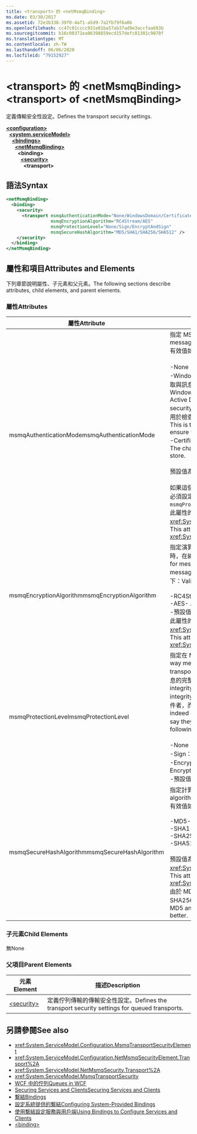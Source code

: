 ```yaml
---
title: <transport> 的 <netMsmqBinding>
ms.date: 03/30/2017
ms.assetid: 72e1b338-39f0-4af1-a5d9-7a2fb79f6a0b
ms.openlocfilehash: cc47c01cccc931e81ba57ab37ad9e3accfaa693b
ms.sourcegitcommit: b16c00371ea06398859ecd157defc81301c9070f
ms.translationtype: MT
ms.contentlocale: zh-TW
ms.lasthandoff: 06/06/2020
ms.locfileid: "79152927"
---
```

# <a name="transport-of-netmsmqbinding"></a><span data-ttu-id="b4658-102">\<transport> 的 \<netMsmqBinding></span><span class="sxs-lookup"><span data-stu-id="b4658-102">\<transport> of \<netMsmqBinding></span></span>
<span data-ttu-id="b4658-103">定義傳輸安全性設定。</span><span class="sxs-lookup"><span data-stu-id="b4658-103">Defines the transport security settings.</span></span>  
  
[**\<configuration>**](../configuration-element.md)\
&nbsp;&nbsp;[**\<system.serviceModel>**](system-servicemodel.md)\
&nbsp;&nbsp;&nbsp;&nbsp;[**\<bindings>**](bindings.md)\
&nbsp;&nbsp;&nbsp;&nbsp;&nbsp;&nbsp;[**\<netMsmqBinding>**](netmsmqbinding.md)\
&nbsp;&nbsp;&nbsp;&nbsp;&nbsp;&nbsp;&nbsp;&nbsp;**\<binding>**\
&nbsp;&nbsp;&nbsp;&nbsp;&nbsp;&nbsp;&nbsp;&nbsp;&nbsp;&nbsp;[**\<security>**](security-of-netmsmqbinding.md)\
&nbsp;&nbsp;&nbsp;&nbsp;&nbsp;&nbsp;&nbsp;&nbsp;&nbsp;&nbsp;&nbsp;&nbsp;**\<transport>**  
  
## <a name="syntax"></a><span data-ttu-id="b4658-104">語法</span><span class="sxs-lookup"><span data-stu-id="b4658-104">Syntax</span></span>  
  
```xml  
<netMsmqBinding>
  <binding>
    <security>
      <transport msmqAuthenticationMode="None/WindowsDomain/Certificate"
                 msmqEncryptionAlgorithm="RC4Stream/AES"
                 msmqProtectionLevel="None/Sign/EncryptAndSign"
                 msmqSecureHashAlgorithm="MD5/SHA1/SHA256/SHA512" />
    </security>
  </binding>
</netMsmqBinding>
```  
  
## <a name="attributes-and-elements"></a><span data-ttu-id="b4658-105">屬性和項目</span><span class="sxs-lookup"><span data-stu-id="b4658-105">Attributes and Elements</span></span>  
 <span data-ttu-id="b4658-106">下列章節說明屬性、子元素和父元素。</span><span class="sxs-lookup"><span data-stu-id="b4658-106">The following sections describe attributes, child elements, and parent elements.</span></span>  
  
### <a name="attributes"></a><span data-ttu-id="b4658-107">屬性</span><span class="sxs-lookup"><span data-stu-id="b4658-107">Attributes</span></span>  
  
|<span data-ttu-id="b4658-108">屬性</span><span class="sxs-lookup"><span data-stu-id="b4658-108">Attribute</span></span>|<span data-ttu-id="b4658-109">描述</span><span class="sxs-lookup"><span data-stu-id="b4658-109">Description</span></span>|  
|---------------|-----------------|  
|<span data-ttu-id="b4658-110">msmqAuthenticationMode</span><span class="sxs-lookup"><span data-stu-id="b4658-110">msmqAuthenticationMode</span></span>|<span data-ttu-id="b4658-111">指定 MSMQ 傳輸必須如何驗證訊息。</span><span class="sxs-lookup"><span data-stu-id="b4658-111">Specifies how the message must be authenticated by the MSMQ transport.</span></span> <span data-ttu-id="b4658-112">有效值如下：</span><span class="sxs-lookup"><span data-stu-id="b4658-112">Valid values include the following:</span></span><br /><br /> <span data-ttu-id="b4658-113">-None：不進行驗證。</span><span class="sxs-lookup"><span data-stu-id="b4658-113">-   None: No authentication.</span></span><br /><span data-ttu-id="b4658-114">-WindowsDomain：驗證機制會使用 Active Directory 來抓取與訊息相關聯之安全識別碼的 x.509 憑證。</span><span class="sxs-lookup"><span data-stu-id="b4658-114">-   WindowsDomain: The authentication mechanism uses Active Directory to retrieve the X.509 certificate for the security identifier associated with the message.</span></span> <span data-ttu-id="b4658-115">接著這會用於檢查佇列的 ACL，以確保使用者具有寫入佇列的權限。</span><span class="sxs-lookup"><span data-stu-id="b4658-115">This is then used to check the ACL of the queue to ensure the user has write permission for the queue.</span></span><br /><span data-ttu-id="b4658-116">-Certificate：通道會從憑證存放區抓取憑證。</span><span class="sxs-lookup"><span data-stu-id="b4658-116">-   Certificate: The channel retrieves the certificate from the certificate store.</span></span><br /><br /> <span data-ttu-id="b4658-117">預設值為 `WindowsDomain`。</span><span class="sxs-lookup"><span data-stu-id="b4658-117">The default is `WindowsDomain`.</span></span><br /><br /> <span data-ttu-id="b4658-118">如果這個屬性設定為 `None`，則 `msmqProtectionLevel` 屬性也必須設定為 `None`。</span><span class="sxs-lookup"><span data-stu-id="b4658-118">If this attribute is set to `None`, the `msmqProtectionLevel` attribute must also be set to `None`.</span></span> <span data-ttu-id="b4658-119">此屬性的型別為 <xref:System.ServiceModel.MsmqAuthenticationMode>。</span><span class="sxs-lookup"><span data-stu-id="b4658-119">This attribute is of type <xref:System.ServiceModel.MsmqAuthenticationMode></span></span>|  
|<span data-ttu-id="b4658-120">msmqEncryptionAlgorithm</span><span class="sxs-lookup"><span data-stu-id="b4658-120">msmqEncryptionAlgorithm</span></span>|<span data-ttu-id="b4658-121">指定演算法，該演算法用於在訊息佇列管理員之間傳輸訊息時，在線上加密訊息。</span><span class="sxs-lookup"><span data-stu-id="b4658-121">Specifies the algorithm to be used for message encryption on the wire when transferring messages between message queue managers.</span></span> <span data-ttu-id="b4658-122">有效值如下：</span><span class="sxs-lookup"><span data-stu-id="b4658-122">Valid values include the following:</span></span><br /><br /> <span data-ttu-id="b4658-123">-RC4Stream</span><span class="sxs-lookup"><span data-stu-id="b4658-123">-   RC4Stream</span></span><br /><span data-ttu-id="b4658-124">-AES</span><span class="sxs-lookup"><span data-stu-id="b4658-124">-   AES</span></span><br /><span data-ttu-id="b4658-125">-預設值是 `RC4Stream` 。</span><span class="sxs-lookup"><span data-stu-id="b4658-125">-   The default value is `RC4Stream`.</span></span> <span data-ttu-id="b4658-126">此屬性的型別為 <xref:System.ServiceModel.MsmqEncryptionAlgorithm>。</span><span class="sxs-lookup"><span data-stu-id="b4658-126">This attribute is of type <xref:System.ServiceModel.MsmqEncryptionAlgorithm>.</span></span>|  
|<span data-ttu-id="b4658-127">msmqProtectionLevel</span><span class="sxs-lookup"><span data-stu-id="b4658-127">msmqProtectionLevel</span></span>|<span data-ttu-id="b4658-128">指定在 MSMQ 傳輸層級上保護訊息的方式。</span><span class="sxs-lookup"><span data-stu-id="b4658-128">Specifies the way messages are secured at the level of the MSMQ transport.</span></span> <span data-ttu-id="b4658-129">加密可確保訊息的完整性，而簽署和加密可確保訊息的完整性和不可否認性。</span><span class="sxs-lookup"><span data-stu-id="b4658-129">Encryption ensures message integrity, while sign and encrypt ensures both message integrity and non-repudiation.</span></span> <span data-ttu-id="b4658-130">也就是說，訊息確實來自寄件者，而寄件者則是他們說的。</span><span class="sxs-lookup"><span data-stu-id="b4658-130">That is, the message indeed came from the sender and the sender is who they say they are.</span></span> <span data-ttu-id="b4658-131">有效值如下：</span><span class="sxs-lookup"><span data-stu-id="b4658-131">Valid values include the following:</span></span><br /><br /> <span data-ttu-id="b4658-132">-None：沒有保護。</span><span class="sxs-lookup"><span data-stu-id="b4658-132">-   None: No protection.</span></span><br /><span data-ttu-id="b4658-133">-Sign：訊息已簽署。</span><span class="sxs-lookup"><span data-stu-id="b4658-133">-   Sign: Messages are signed.</span></span><br /><span data-ttu-id="b4658-134">-EncryptAndSign：訊息會經過加密和簽署。</span><span class="sxs-lookup"><span data-stu-id="b4658-134">-   EncryptAndSign: Messages are encrypted and signed.</span></span><br /><span data-ttu-id="b4658-135">-預設值為 `Sign` 。</span><span class="sxs-lookup"><span data-stu-id="b4658-135">-   The default is `Sign`.</span></span>|  
|<span data-ttu-id="b4658-136">msmqSecureHashAlgorithm</span><span class="sxs-lookup"><span data-stu-id="b4658-136">msmqSecureHashAlgorithm</span></span>|<span data-ttu-id="b4658-137">指定計算訊息摘要時使用的雜湊演算法。</span><span class="sxs-lookup"><span data-stu-id="b4658-137">Specifies the hash algorithm to be used for computing the message digest.</span></span> <span data-ttu-id="b4658-138">有效值如下：</span><span class="sxs-lookup"><span data-stu-id="b4658-138">Valid values include the following:</span></span><br /><br /> <span data-ttu-id="b4658-139">-MD5</span><span class="sxs-lookup"><span data-stu-id="b4658-139">-   MD5</span></span><br /><span data-ttu-id="b4658-140">-SHA1</span><span class="sxs-lookup"><span data-stu-id="b4658-140">-   SHA1</span></span><br /><span data-ttu-id="b4658-141">-SHA256</span><span class="sxs-lookup"><span data-stu-id="b4658-141">-   SHA256</span></span><br /><span data-ttu-id="b4658-142">-SHA512</span><span class="sxs-lookup"><span data-stu-id="b4658-142">-   SHA512</span></span><br /><br /> <span data-ttu-id="b4658-143">預設值為 `SHA1`。</span><span class="sxs-lookup"><span data-stu-id="b4658-143">The default is `SHA1`.</span></span> <span data-ttu-id="b4658-144">此屬性的型別為 <xref:System.ServiceModel.MsmqSecureHashAlgorithm>。</span><span class="sxs-lookup"><span data-stu-id="b4658-144">This attribute is of type <xref:System.ServiceModel.MsmqSecureHashAlgorithm>.</span></span><br><span data-ttu-id="b4658-145">由於 MD5 和 SHA1 的衝突問題，Microsoft 建議使用 SHA256 或更好的方式。</span><span class="sxs-lookup"><span data-stu-id="b4658-145">Due to collision problems with MD5 and SHA1, Microsoft recommends SHA256 or better.</span></span>|  
  
### <a name="child-elements"></a><span data-ttu-id="b4658-146">子元素</span><span class="sxs-lookup"><span data-stu-id="b4658-146">Child Elements</span></span>  
 <span data-ttu-id="b4658-147">無</span><span class="sxs-lookup"><span data-stu-id="b4658-147">None</span></span>  
  
### <a name="parent-elements"></a><span data-ttu-id="b4658-148">父項目</span><span class="sxs-lookup"><span data-stu-id="b4658-148">Parent Elements</span></span>  
  
|<span data-ttu-id="b4658-149">元素</span><span class="sxs-lookup"><span data-stu-id="b4658-149">Element</span></span>|<span data-ttu-id="b4658-150">描述</span><span class="sxs-lookup"><span data-stu-id="b4658-150">Description</span></span>|  
|-------------|-----------------|  
|[\<security>](security-of-netmsmqbinding.md)|<span data-ttu-id="b4658-151">定義佇列傳輸的傳輸安全性設定。</span><span class="sxs-lookup"><span data-stu-id="b4658-151">Defines the transport security settings for queued transports.</span></span>|  
  
## <a name="see-also"></a><span data-ttu-id="b4658-152">另請參閱</span><span class="sxs-lookup"><span data-stu-id="b4658-152">See also</span></span>

- <xref:System.ServiceModel.Configuration.MsmqTransportSecurityElement>
- <xref:System.ServiceModel.Configuration.NetMsmqSecurityElement.Transport%2A>
- <xref:System.ServiceModel.NetMsmqSecurity.Transport%2A>
- <xref:System.ServiceModel.MsmqTransportSecurity>
- [<span data-ttu-id="b4658-153">WCF 中的佇列</span><span class="sxs-lookup"><span data-stu-id="b4658-153">Queues in WCF</span></span>](../../../wcf/feature-details/queues-in-wcf.md)
- [<span data-ttu-id="b4658-154">Securing Services and Clients</span><span class="sxs-lookup"><span data-stu-id="b4658-154">Securing Services and Clients</span></span>](../../../wcf/feature-details/securing-services-and-clients.md)
- [<span data-ttu-id="b4658-155">繫結</span><span class="sxs-lookup"><span data-stu-id="b4658-155">Bindings</span></span>](../../../wcf/bindings.md)
- [<span data-ttu-id="b4658-156">設定系統提供的繫結</span><span class="sxs-lookup"><span data-stu-id="b4658-156">Configuring System-Provided Bindings</span></span>](../../../wcf/feature-details/configuring-system-provided-bindings.md)
- [<span data-ttu-id="b4658-157">使用繫結設定服務與用戶端</span><span class="sxs-lookup"><span data-stu-id="b4658-157">Using Bindings to Configure Services and Clients</span></span>](../../../wcf/using-bindings-to-configure-services-and-clients.md)
- [\<binding>](bindings.md)
